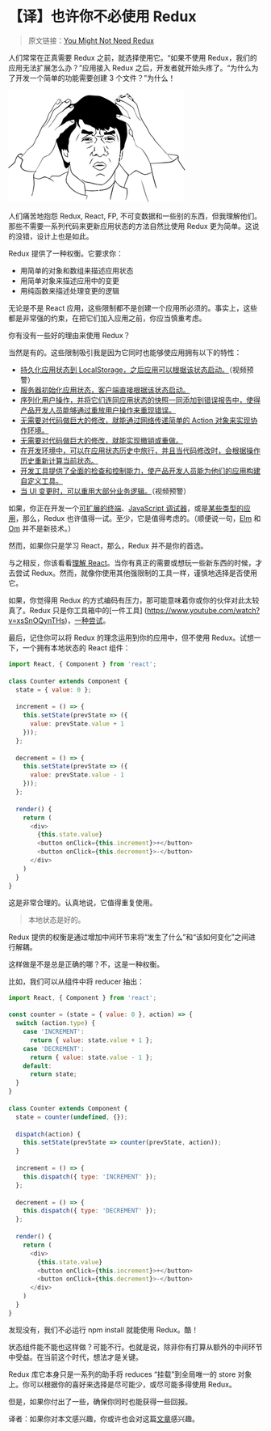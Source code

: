 # 【译】也许你不必使用 Redux

> 原文链接：[You Might Not Need Redux](https://medium.com/@dan_abramov/you-might-not-need-redux-be46360cf367#.a98d3x6e7)

人们常常在正真需要 Redux 之前，就选择使用它。“如果不使用 Redux，我们的应用无法扩展怎么办？”应用接入 Redux 之后，开发者就开始头疼了。“为什么为了开发一个简单的功能需要创建 3 个文件？”为什么！

![为什么！(配图译者加)](./images/wtf.png)

人们痛苦地抱怨 Redux, React, FP, 不可变数据和一些别的东西，但我理解他们。那些不需要一系列代码来更新应用状态的方法自然比使用 Redux 更为简单。这说的没错，设计上也是如此。

Redux 提供了一种权衡。它要求你：

* 用简单的对象和数组来描述应用状态
* 用简单对象来描述应用中的变更
* 用纯函数来描述处理变更的逻辑

无论是不是 React 应用，这些限制都不是创建一个应用所必须的。事实上，这些都是非常强的约束，在把它们加入应用之前，你应当慎重考虑。

你有没有一些好的理由来使用 Redux？

当然是有的。这些限制吸引我是因为它同时也能够使应用拥有以下的特性：

* [持久化应用状态到 LocalStorage，之后应用可以根据该状态启动。](https://egghead.io/lessons/javascript-redux-persisting-the-state-to-the-local-storage?course=building-react-applications-with-idiomatic-redux)（视频预警）
* [服务器初始化应用状态，客户端直接根据该状态启动。](http://redux.js.org/docs/recipes/ServerRendering.html)
* [序列化用户操作，并将它们连同应用状态的快照一同添加到错误报告中，使得产品开发人员能够通过重放用户操作来重现错误。](https://github.com/dtschust/redux-bug-reporter)
* [无需要对代码做巨大的修改，就能通过网络传递简单的 Action 对象来实现协作环境。](https://github.com/philholden/redux-swarmlog)
* [无需要对代码做巨大的修改，就能实现撤销或重做。](http://redux.js.org/docs/recipes/ImplementingUndoHistory.html)
* [在开发环境中，可以在应用状态历史中旅行，并且当代码修改时，会根据操作历史重新计算当前状态。](https://github.com/gaearon/redux-devtools)
* [开发工具提供了全面的检查和控制能力，使产品开发人员能为他们的应用构建自定义工具。](https://github.com/romseguy/redux-devtools-chart-monitor)
* [当 UI 变更时，可以重用大部分业务逻辑。](https://www.youtube.com/watch?v=gvVpSezT5_M&feature=youtu.be&t=11m51s)（视频预警）

如果，你正在开发一个[可扩展的终端](https://hyperterm.org/)、[JavaScript 调试器](https://hacks.mozilla.org/2016/09/introducing-debugger-html/)，或是[某些类型的应用](https://twitter.com/necolas/status/727538799966715904)，那么，Redux 也许值得一试。至少，它是值得考虑的。（顺便说一句，[Elm](https://github.com/evancz/elm-architecture-tutorial) 和 [Om](https://github.com/omcljs/om) 并不是新技术。）

然而，如果你只是学习 React，那么，Redux 并不是你的首选。

与之相反，你该看看[理解 React](https://facebook.github.io/react/docs/thinking-in-react.html)。当你有真正的需要或想玩一些新东西的时候，才去尝试 Redux。然而，就像你使用其他强限制的工具一样，谨慎地选择是否使用它。

如果，你觉得用 Redux 的方式编码有压力，那可能意味着你或你的伙伴对此太较真了。Redux 只是你工具箱中的[一件工具] (https://www.youtube.com/watch?v=xsSnOQynTHs)，[一种尝试](https://www.youtube.com/watch?v=uvAXVMwHJXU)。

最后，记住你可以将 Redux 的理念运用到你的应用中，但不使用 Redux。试想一下，一个拥有本地状态的 React 组件：

```JavaScript
import React, { Component } from 'react';

class Counter extends Component {
  state = { value: 0 };

  increment = () => {
    this.setState(prevState => ({
      value: prevState.value + 1
    }));
  };

  decrement = () => {
    this.setState(prevState => ({
      value: prevState.value - 1
    }));
  };
  
  render() {
    return (
      <div>
        {this.state.value}
        <button onClick={this.increment}>+</button>
        <button onClick={this.decrement}>-</button>
      </div>
    )
  }
}
```

这是非常合理的。认真地说，它值得重复使用。

> 本地状态是好的。

Redux 提供的权衡是通过增加中间环节来将“发生了什么”和“该如何变化”之间进行解耦。

这样做是不是总是正确的哪？不，这是一种权衡。

比如，我们可以从组件中将 reducer 抽出：

```JavaScript
import React, { Component } from 'react';

const counter = (state = { value: 0 }, action) => {
  switch (action.type) {
    case 'INCREMENT':
      return { value: state.value + 1 };
    case 'DECREMENT':
      return { value: state.value - 1 };
    default:
      return state;
  }
}

class Counter extends Component {
  state = counter(undefined, {});
  
  dispatch(action) {
    this.setState(prevState => counter(prevState, action));
  }

  increment = () => {
    this.dispatch({ type: 'INCREMENT' });
  };

  decrement = () => {
    this.dispatch({ type: 'DECREMENT' });
  };
  
  render() {
    return (
      <div>
        {this.state.value}
        <button onClick={this.increment}>+</button>
        <button onClick={this.decrement}>-</button>
      </div>
    )
  }
}
```

发现没有，我们不必运行 npm install 就能使用 Redux。酷！

状态组件能不能也这样做？可能不行。也就是说，除非你有打算从额外的中间环节中受益。在当前这个时代，想法才是关键。

Redux 库它本身只是一系列的助手将 reduces “挂载”到全局唯一的 store 对象上。你可以根据你的喜好来选择是尽可能少，或尽可能多得使用 Redux。

但是，如果你付出了一些，确保你同时也能获得一些回报。

译者：如果你对本文感兴趣，你或许也会对这篇[文章](https://medium.freecodecamp.com/where-do-i-belong-a-guide-to-saving-react-component-data-in-state-store-static-and-this-c49b335e2a00)感兴趣。
